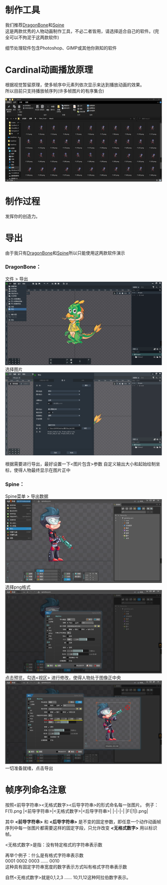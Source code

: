 # 制作工具
我们推荐[DragonBone](http://www.dragonbones.com)和[Spine](http://zh.esotericsoftware.com/)  
这是两款优秀的人物动画制作工具，不必二者皆用，请选择适合自己的软件。(完全可以不拘泥于这两款软件)

细节处理软件包含Photoshop、GIMP或其他你熟知的软件

# Cardinal动画播放原理
根据视觉暂留原理，使多帧序中元素列依次显示来达到播放动画的效果。  
所以目前只支持播放帧序列(许多帧图片的有序集合)

![img](帧序列形式图.png)

# 制作过程
发挥你的创造力。

# 导出
由于我只有[DragonBone](http://www.dragonbones.com)和[Spine](http://zh.esotericsoftware.com/)所以只能使用这两款软件演示


### DragonBone：
文件 > 导出
![img](Dragonbone导出1.png)
选择图片
![img](Dragonbone导出2.png)

根据需要进行导出，最好设置一下<图片包含>参数 自定义输出大小和起始绘制坐标，使得人物最终显示在图片正中


### Spine：
Spine菜单 > 导出数据
![img](Spine导出1.png)
选择png格式
![img](Spine导出2.png)
点击预览，勾选<视区> 进行修改，使得人物处于图像正中央
![img](Spine导出3.png)
一切准备就绪，点击导出


# 帧序列命名注意
按照<前导字符串><无格式数字><后导字符串>的形式命名每一张图片。
例子：F(1).png
|<前导字符串>|<无格式数字>|<后导字符串>|
|-|-|-|
|F(|1|).png|

其中 **<前导字符串>** 和 **<后导字符串>** 是不变的固定参数，即任意一个动作动画帧序列中每一张图片都需要这样的固定字段，只允许改变 **<无格式数字>** 用以标识帧。


<无格式数字>是指：没有特定格式的字符串表示数

再举个例子：什么是有格式字符串表示数  
0001 0002 0003 ...... 0010  
这种具有固定字符串宽度的数字表示方式叫有格式字符串表示数

自然<无格式数字>就是0,1,2,3 ...... 10,11,12这种阿拉伯数字表示。